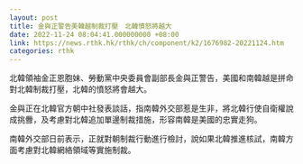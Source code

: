 ```yaml
---
layout: post
title: 金與正警告美韓越制裁打壓　北韓憤怒將越大
date: 2022-11-24 08:04:41.000000000 +08:00
link: https://news.rthk.hk/rthk/ch/component/k2/1676982-20221124.htm
categories: rthk
---
```


北韓領袖金正恩胞妹、勞動黨中央委員會副部長金與正警告，美國和南韓越是拼命對北韓制裁打壓，北韓的憤怒將會越大。

金與正在北韓官方朝中社發表談話，指南韓外交部惹是生非，將北韓行使自衛權說成挑釁，及考慮對北韓追加單邊制裁措施，形容南韓是美國的忠實走狗。

南韓外交部日前表示，正就對朝制裁行動進行檢討，說如果北韓推進核試，南韓方面考慮對北韓網絡領域等實施制裁。
